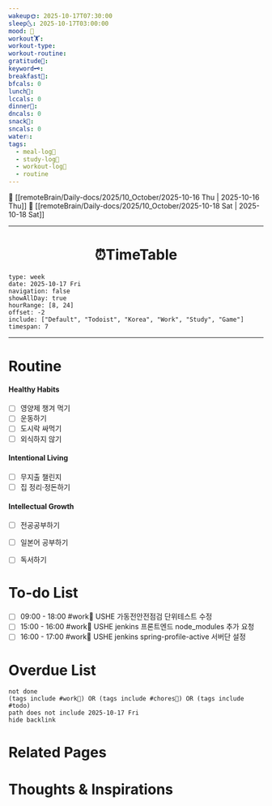 ```yaml
---
wakeup🌞: 2025-10-17T07:30:00
sleep🌜: 2025-10-17T03:00:00
mood: 🤮
workout🏋️:
workout-type:
workout-routine:
gratitude🙏:
keyword🗝️:
breakfast🍳:
bfcals: 0
lunch🍚:
lccals: 0
dinner🥗:
dncals: 0
snack🍬:
sncals: 0
water💧:
tags:
  - meal-log📝
  - study-log📓
  - workout-log💪
  - routine
---
```


🔺 [[remoteBrain/Daily-docs/2025/10_October/2025-10-16 Thu | 2025-10-16 Thu]]
🔻 [[remoteBrain/Daily-docs/2025/10_October/2025-10-18 Sat | 2025-10-18 Sat]]
___
<h1> <center>⏰TimeTable </center> </h1>

```gEvent
type: week
date: 2025-10-17 Fri
navigation: false
showAllDay: true
hourRange: [8, 24]
offset: -2
include: ["Default", "Todoist", "Korea", "Work", "Study", "Game"]
timespan: 7
```

--- 


# Routine 

####  Healthy Habits
- [ ] 영양제 챙겨 먹기
- [ ] 운동하기
- [ ] 도시락 싸먹기 
- [ ] 외식하지 않기 

####  Intentional Living 
- [ ] 무지출 챌린지 
- [ ] 집 정리·정돈하기

#### Intellectual Growth
- [ ] 전공공부하기
- [ ] 일본어 공부하기
- [ ] 독서하기



# To-do List
- [ ] 09:00 - 18:00 #work💼 USHE 가동전안전점검 단위테스트 수정
- [ ] 15:00 - 16:00 #work💼 USHE jenkins 프론트엔드 node_modules 추가 요청
- [ ] 16:00 - 17:00 #work💼 USHE jenkins spring-profile-active 서버단 설정

# Overdue List
```tasks
not done
(tags include #work💼) OR (tags include #chores🧺) OR (tags include #todo)
path does not include 2025-10-17 Fri
hide backlink
```

# Related Pages



# Thoughts & Inspirations

